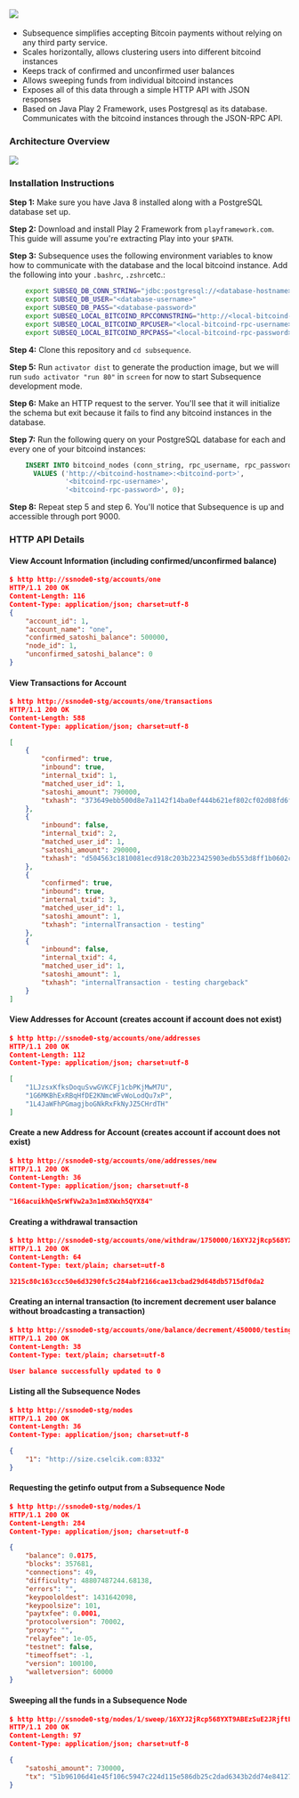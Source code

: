 ![](https://raw.githubusercontent.com/canselcik/subsequence/master/public/images/logo.png)
---
- Subsequence simplifies accepting Bitcoin payments without relying on any third party service.
- Scales horizontally, allows clustering users into different bitcoind instances
- Keeps track of confirmed and unconfirmed user balances
- Allows sweeping funds from individual bitcoind instances
- Exposes all of this data through a simple HTTP API with JSON responses
- Based on Java Play 2 Framework, uses Postgresql as its database. Communicates with the bitcoind instances 
through the JSON-RPC API.

### Architecture Overview
![](https://raw.githubusercontent.com/canselcik/subsequence/master/public/images/architecture.png)

### Installation Instructions
**Step 1:** Make sure you have Java 8 installed along with a PostgreSQL database set up.

**Step 2:** Download and install Play 2 Framework from `playframework.com`. This guide will assume you're extracting Play
into your `$PATH`.

**Step 3:** Subsequence uses the following environment variables to know how to communicate with the database and the
local bitcoind instance. Add the following into your `.bashrc`, `.zshrc`etc.:

```bash
    export SUBSEQ_DB_CONN_STRING="jdbc:postgresql://<database-hostname>:<port>/<database-name>"
    export SUBSEQ_DB_USER="<database-username>"
    export SUBSEQ_DB_PASS="<database-password>"
    export SUBSEQ_LOCAL_BITCOIND_RPCCONNSTRING="http://<local-bitcoind-hostname-likely-localhost>:<port-likely-8332>"
    export SUBSEQ_LOCAL_BITCOIND_RPCUSER="<local-bitcoind-rpc-username>"
    export SUBSEQ_LOCAL_BITCOIND_RPCPASS="<local-bitcoind-rpc-password>"
```

**Step 4:** Clone this repository and `cd subsequence`.

**Step 5:** Run `activator dist` to generate the production image, but we will run `sudo activator "run 80"` in `screen` for now to start Subsequence development mode.

**Step 6:** Make an HTTP request to the server. You'll see that it will initialize the schema but exit because it fails to find any bitcoind instances in the database.

**Step 7:** Run the following query on your PostgreSQL database for each and every one of your bitcoind instances:

```sql
    INSERT INTO bitcoind_nodes (conn_string, rpc_username, rpc_password, account_count) 
      VALUES ('http://<bitcoind-hostname>:<bitcoind-port>',
              '<bitcoind-rpc-username>',
              '<bitcoind-rpc-password>', 0);
```

**Step 8:** Repeat step 5 and step 6. You'll notice that Subsequence is up and accessible through port 9000.

### HTTP API Details

#### View Account Information (including confirmed/unconfirmed balance) 
```json
$ http http://ssnode0-stg/accounts/one
HTTP/1.1 200 OK
Content-Length: 116
Content-Type: application/json; charset=utf-8
{
    "account_id": 1,
    "account_name": "one",
    "confirmed_satoshi_balance": 500000,
    "node_id": 1,
    "unconfirmed_satoshi_balance": 0
}
```

#### View Transactions for Account
```json
$ http http://ssnode0-stg/accounts/one/transactions
HTTP/1.1 200 OK
Content-Length: 588
Content-Type: application/json; charset=utf-8

[
    {
        "confirmed": true,
        "inbound": true,
        "internal_txid": 1,
        "matched_user_id": 1,
        "satoshi_amount": 790000,
        "txhash": "373649ebb500d8e7a1142f14ba0ef444b621ef802cf02d08fd6f1f9a0e2ee208"
    },
    {
        "inbound": false,
        "internal_txid": 2,
        "matched_user_id": 1,
        "satoshi_amount": 290000,
        "txhash": "d504563c1810081ecd918c203b223425903edb553d8ff1b0602c6236c447c439"
    },
    {
        "confirmed": true,
        "inbound": true,
        "internal_txid": 3,
        "matched_user_id": 1,
        "satoshi_amount": 1,
        "txhash": "internalTransaction - testing"
    },
    {
        "inbound": false,
        "internal_txid": 4,
        "matched_user_id": 1,
        "satoshi_amount": 1,
        "txhash": "internalTransaction - testing chargeback"
    }
]
```

#### View Addresses for Account (creates account if account does not exist)
```json
$ http http://ssnode0-stg/accounts/one/addresses
HTTP/1.1 200 OK
Content-Length: 112
Content-Type: application/json; charset=utf-8

[
    "1LJzsxKfksDoquSvwGVKCFj1cbPKjMwM7U",
    "1G6MKBhExRBqHfDE2KNmcWFvWoLodQu7xP",
    "1L4JaWFhPGmagjboGNkRxFkNyJZ5CHrdTH"
]
```

#### Create a new Address for Account (creates account if account does not exist)
```json
$ http http://ssnode0-stg/accounts/one/addresses/new
HTTP/1.1 200 OK
Content-Length: 36
Content-Type: application/json; charset=utf-8

"166acuikhQeSrWfVw2a3n1m8XWxh5QYX84"
```

#### Creating a withdrawal transaction
```json
$ http http://ssnode0-stg/accounts/one/withdraw/1750000/16XYJ2jRcp568YXT9ABEzSuE2JRjftEp9k
HTTP/1.1 200 OK
Content-Length: 64
Content-Type: text/plain; charset=utf-8

3215c80c163ccc50e6d3290fc5c284abf2166cae13cbad29d648db5715df0da2
```


#### Creating an internal transaction (to increment decrement user balance without broadcasting a transaction) 
```json
$ http http://ssnode0-stg/accounts/one/balance/decrement/450000/testing%20chargeback
HTTP/1.1 200 OK
Content-Length: 38
Content-Type: text/plain; charset=utf-8

User balance successfully updated to 0
```

#### Listing all the Subsequence Nodes
```json
$ http http://ssnode0-stg/nodes
HTTP/1.1 200 OK
Content-Length: 36
Content-Type: application/json; charset=utf-8

{
    "1": "http://size.cselcik.com:8332"
}
```

#### Requesting the getinfo output from a Subsequence Node
```json
$ http http://ssnode0-stg/nodes/1
HTTP/1.1 200 OK
Content-Length: 284
Content-Type: application/json; charset=utf-8

{
    "balance": 0.0175,
    "blocks": 357681,
    "connections": 49,
    "difficulty": 48807487244.68138,
    "errors": "",
    "keypoololdest": 1431642098,
    "keypoolsize": 101,
    "paytxfee": 0.0001,
    "protocolversion": 70002,
    "proxy": "",
    "relayfee": 1e-05,
    "testnet": false,
    "timeoffset": -1,
    "version": 100100,
    "walletversion": 60000
}
```

#### Sweeping all the funds in a Subsequence Node 
```json
$ http http://ssnode0-stg/nodes/1/sweep/16XYJ2jRcp568YXT9ABEzSuE2JRjftEp9k
HTTP/1.1 200 OK
Content-Length: 97
Content-Type: application/json; charset=utf-8

{
    "satoshi_amount": 730000,
    "tx": "51b96106d41e45f106c5947c224d115e586db25c2dad6343b2dd74e84127a97c"
}
```

